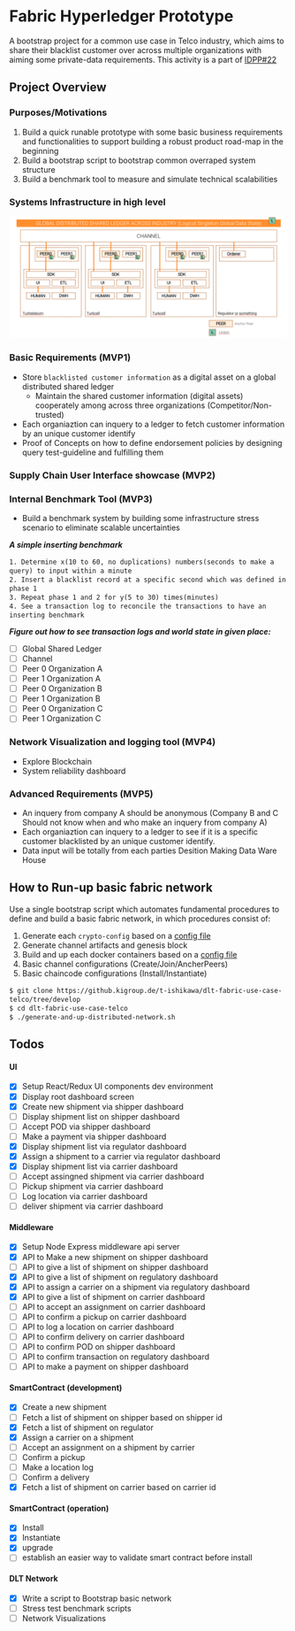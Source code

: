 # Fabric Hyperledger Prototype

A bootstrap project for a common use case in Telco industry, which aims to share their blacklist customer over across multiple organizations with aiming some private-data requirements. This activity is a part of [IDPP#22](https://github.kigroup.de/ki-decentralized/IDPPs/issues/22)

## Project Overview

### Purposes/Motivations

1. Build a quick runable prototype with some basic business requirements and functionalities to support building a robust product road-map in the beginning
2. Build a bootstrap script to bootstrap common overraped system structure
3. Build a benchmark tool to measure and simulate technical scalabilities

### Systems Infrastructure in high level

<img src='./docs/res/systems-infrastructure-in-high-level-v2.png' width=760>

<!-- ### Diagram A

<img src='./docs/res/use-case-diagram-brainstorm-a_20180705.JPG' width=400>

### Diagram B

<img src='./docs/res/use-case-diagram-brainstorm-b_20180705.JPG' width=400> -->

### Basic Requirements (MVP1)
* Store `blacklisted customer information` as a digital asset on a global distributed shared ledger
  * Maintain the shared customer information (digital assets) cooperately among across three organizations (Competitor/Non-trusted)
* Each organiaztion can inquery to a ledger to fetch customer information by an unique customer identify
* Proof of Concepts on how to define endorsement policies by designing query test-guideline and fulfilling them

### Supply Chain User Interface showcase (MVP2)

### Internal Benchmark Tool (MVP3)

* Build a benchmark system by building some infrastructure stress scenario to eliminate scalable uncertainties

***A simple inserting benchmark***

```
1. Determine x(10 to 60, no duplications) numbers(seconds to make a query) to input within a minute
2. Insert a blacklist record at a specific second which was defined in phase 1
3. Repeat phase 1 and 2 for y(5 to 30) times(minutes) 
4. See a transaction log to reconcile the transactions to have an inserting benchmark
```

***Figure out how to see transaction logs and world state in given place:***

- [ ] Global Shared Ledger
- [ ] Channel
- [ ] Peer 0 Organization A
- [ ] Peer 1 Organization A
- [ ] Peer 0 Organization B
- [ ] Peer 1 Organization B
- [ ] Peer 0 Organization C
- [ ] Peer 1 Organization C

### Network Visualization and logging tool (MVP4)

* Explore Blockchain
* System reliability dashboard

### Advanced Requirements (MVP5)

* An inquery from company A should be anonymous (Company B and C Should not know when and who make an inquery from company A)
* Each organiaztion can inquery to a ledger to see if it is a specific customer blacklisted by an unique customer identify.
* Data input will be totally from each parties Desition Making Data Ware House


## How to Run-up basic fabric network

Use a single bootstrap script which automates fundamental procedures to define and build a basic fabric network, in which procedures consist of:

1. Generate each `crypto-config` based on a [config file](./crypto-config.yaml)
2. Generate channel artifacts and genesis block
3. Build and up each docker containers based on a [config file](./docker-compose.yaml)
4. Basic channel configurations (Create/Join/AncherPeers)
5. Basic chaincode configurations (Install/Instantiate)

```
$ git clone https://github.kigroup.de/t-ishikawa/dlt-fabric-use-case-telco/tree/develop
$ cd dlt-fabric-use-case-telco
$ ./generate-and-up-distributed-network.sh
```
## Todos

#### UI
- [x] Setup React/Redux UI components dev environment
- [x] Display root dashboard screen
- [x] Create new shipment via shipper dashboard
- [ ] Display shipment list on shipper dashboard
- [ ] Accept POD via shipper dashboard
- [ ] Make a payment via shipper dashboard
- [x] Display shipment list via regulator dashboard
- [x] Assign a shipment to a carrier via regulator dashboard
- [x] Display shipment list via carrier dashboard
- [ ] Accept assingned shipment via carrier dashboard
- [ ] Pickup shipment via carrier dashboard
- [ ] Log location via carrier dashboard
- [ ] deliver shipment via carrier dashboard

#### Middleware
- [x] Setup Node Express middleware api server
- [x] API to Make a new shipment on shipper dashboard
- [ ] API to give a list of shipment on shipper dashboard
- [x] API to give a list of shipment on regulatory dashboard
- [x] API to assign a carrier on a shipment via regulatory dashboard
- [x] API to give a list of shipment on carrier dashboard
- [ ] API to accept an assignment on carrier dashboard
- [ ] API to confirm a pickup on carrier dashboard
- [ ] API to log a location on carrier dashboard
- [ ] API to confirm delivery on carrier dashboard
- [ ] API to confirm POD on shipper dashboard
- [ ] API to confirm transaction on regulatory dashboard
- [ ] API to make a payment on shipper dashboard

#### SmartContract (development)
- [x] Create a new shipment
- [ ] Fetch a list of shipment on shipper based on shipper id
- [x] Fetch a list of shipment on regulator
- [x] Assign a carrier on a shipment
- [ ] Accept an assignment on a shipment by carrier
- [ ] Confirm a pickup
- [ ] Make a location log
- [ ] Confirm a delivery
- [x] Fetch a list of shipment on carrier based on carrier id

#### SmartContract (operation)
- [x] Install
- [x] Instantiate
- [x] upgrade
- [ ] establish an easier way to validate smart contract before install

#### DLT Network
- [x] Write a script to Bootstrap basic network
- [ ] Stress test benchmark scripts
- [ ] Network Visualizations